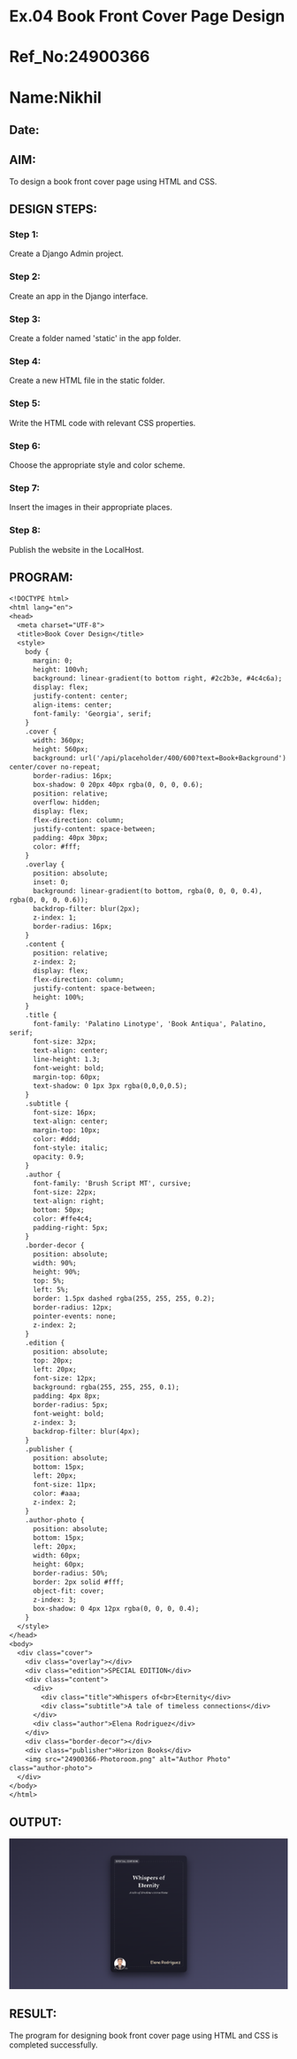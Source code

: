 # Ex.04 Book Front Cover Page Design
# Ref_No:24900366
# Name:Nikhil
## Date:

## AIM:
To design a book front cover page using HTML and CSS.

## DESIGN STEPS:

### Step 1:
Create a Django Admin project.

### Step 2:
Create an app in the Django interface.

### Step 3:
Create a folder named 'static' in the app folder.

### Step 4:
Create a new HTML file in the static folder.

### Step 5:
Write the HTML code with relevant CSS properties.

### Step 6:
Choose the appropriate style and color scheme.

### Step 7:
Insert the images in their appropriate places.

### Step 8:
Publish the website in the LocalHost.

## PROGRAM:
```
<!DOCTYPE html>
<html lang="en">
<head>
  <meta charset="UTF-8">
  <title>Book Cover Design</title>
  <style>
    body {
      margin: 0;
      height: 100vh;
      background: linear-gradient(to bottom right, #2c2b3e, #4c4c6a);
      display: flex;
      justify-content: center;
      align-items: center;
      font-family: 'Georgia', serif;
    }
    .cover {
      width: 360px;
      height: 560px;
      background: url('/api/placeholder/400/600?text=Book+Background') center/cover no-repeat;
      border-radius: 16px;
      box-shadow: 0 20px 40px rgba(0, 0, 0, 0.6);
      position: relative;
      overflow: hidden;
      display: flex;
      flex-direction: column;
      justify-content: space-between;
      padding: 40px 30px;
      color: #fff;
    }
    .overlay {
      position: absolute;
      inset: 0;
      background: linear-gradient(to bottom, rgba(0, 0, 0, 0.4), rgba(0, 0, 0, 0.6));
      backdrop-filter: blur(2px);
      z-index: 1;
      border-radius: 16px;
    }
    .content {
      position: relative;
      z-index: 2;
      display: flex;
      flex-direction: column;
      justify-content: space-between;
      height: 100%;
    }
    .title {
      font-family: 'Palatino Linotype', 'Book Antiqua', Palatino, serif;
      font-size: 32px;
      text-align: center;
      line-height: 1.3;
      font-weight: bold;
      margin-top: 60px;
      text-shadow: 0 1px 3px rgba(0,0,0,0.5);
    }
    .subtitle {
      font-size: 16px;
      text-align: center;
      margin-top: 10px;
      color: #ddd;
      font-style: italic;
      opacity: 0.9;
    }
    .author {
      font-family: 'Brush Script MT', cursive;
      font-size: 22px;
      text-align: right;
      bottom: 50px;
      color: #ffe4c4;
      padding-right: 5px;
    }
    .border-decor {
      position: absolute;
      width: 90%;
      height: 90%;
      top: 5%;
      left: 5%;
      border: 1.5px dashed rgba(255, 255, 255, 0.2);
      border-radius: 12px;
      pointer-events: none;
      z-index: 2;
    }
    .edition {
      position: absolute;
      top: 20px;
      left: 20px;
      font-size: 12px;
      background: rgba(255, 255, 255, 0.1);
      padding: 4px 8px;
      border-radius: 5px;
      font-weight: bold;
      z-index: 3;
      backdrop-filter: blur(4px);
    }
    .publisher {
      position: absolute;
      bottom: 15px;
      left: 20px;
      font-size: 11px;
      color: #aaa;
      z-index: 2;
    }
    .author-photo {
      position: absolute;
      bottom: 15px;
      left: 20px;
      width: 60px;
      height: 60px;
      border-radius: 50%;
      border: 2px solid #fff;
      object-fit: cover;
      z-index: 3;
      box-shadow: 0 4px 12px rgba(0, 0, 0, 0.4);
    }
  </style>
</head>
<body>
  <div class="cover">
    <div class="overlay"></div>
    <div class="edition">SPECIAL EDITION</div>
    <div class="content">
      <div>
        <div class="title">Whispers of<br>Eternity</div>
        <div class="subtitle">A tale of timeless connections</div>
      </div>
      <div class="author">Elena Rodriguez</div>
    </div>
    <div class="border-decor"></div>
    <div class="publisher">Horizon Books</div>
    <img src="24900366-Photoroom.png" alt="Author Photo" class="author-photo">
  </div>
</body>
</html>
```
## OUTPUT:
![alt text](image.png)
## RESULT:
The program for designing book front cover page using HTML and CSS is completed successfully.
